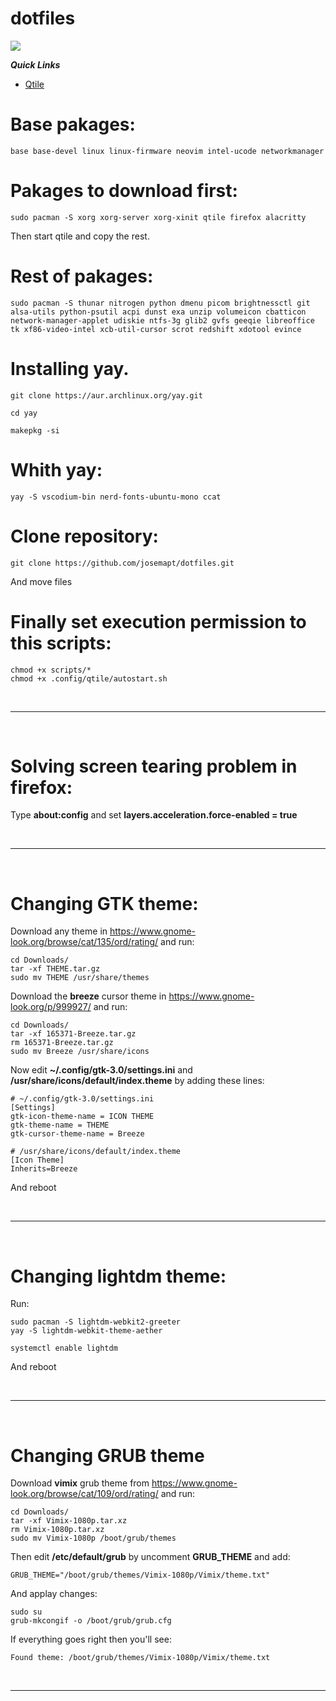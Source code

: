 # dotfiles

<img src="https://github.com/josemapt/dotfiles/blob/main/screenshots/qtile.jpg">

***Quick Links***
  - [Qtile](https://github.com/josemapt/dotfiles/tree/main/.config/qtile)

# Base pakages:

```
base base-devel linux linux-firmware neovim intel-ucode networkmanager
```


# Pakages to download first:
```
sudo pacman -S xorg xorg-server xorg-xinit qtile firefox alacritty
```
Then start qtile and copy the rest.

# Rest of pakages:
```
sudo pacman -S thunar nitrogen python dmenu picom brightnessctl git alsa-utils python-psutil acpi dunst exa unzip volumeicon cbatticon network-manager-applet udiskie ntfs-3g glib2 gvfs geeqie libreoffice tk xf86-video-intel xcb-util-cursor scrot redshift xdotool evince
```

# Installing yay.
```
git clone https://aur.archlinux.org/yay.git

cd yay

makepkg -si
```

# Whith yay:
```
yay -S vscodium-bin nerd-fonts-ubuntu-mono ccat
```

# Clone repository:
```
git clone https://github.com/josemapt/dotfiles.git

```
And move files

# Finally set execution permission to this scripts:
```
chmod +x scripts/*
chmod +x .config/qtile/autostart.sh
```

<br>
<hr>
<br>

# Solving screen tearing problem in firefox:
Type <b>about:config</b> and set <b>layers.acceleration.force-enabled = true</b>

<br>
<hr>
<br>

# Changing GTK theme:
Download any theme in https://www.gnome-look.org/browse/cat/135/ord/rating/ and run:
```
cd Downloads/
tar -xf THEME.tar.gz
sudo mv THEME /usr/share/themes
```
Download the <b>breeze</b> cursor theme in https://www.gnome-look.org/p/999927/ and run:
```
cd Downloads/
tar -xf 165371-Breeze.tar.gz
rm 165371-Breeze.tar.gz
sudo mv Breeze /usr/share/icons
```
Now edit <b>~/.config/gtk-3.0/settings.ini</b> and <b>/usr/share/icons/default/index.theme</b> by adding these lines:
```
# ~/.config/gtk-3.0/settings.ini
[Settings]
gtk-icon-theme-name = ICON THEME
gtk-theme-name = THEME
gtk-cursor-theme-name = Breeze

# /usr/share/icons/default/index.theme
[Icon Theme]
Inherits=Breeze
```
And reboot

<br>
<hr>
<br>

# Changing lightdm theme:
Run:
```
sudo pacman -S lightdm-webkit2-greeter
yay -S lightdm-webkit-theme-aether

systemctl enable lightdm
```
And reboot


<br>
<hr>
<br>

# Changing GRUB theme
Download <b>vimix</b> grub theme from https://www.gnome-look.org/browse/cat/109/ord/rating/ and run:
```
cd Downloads/
tar -xf Vimix-1080p.tar.xz
rm Vimix-1080p.tar.xz
sudo mv Vimix-1080p /boot/grub/themes
```
Then edit <b>/etc/default/grub</b> by uncomment <b>GRUB_THEME</b> and add:
```
GRUB_THEME="/boot/grub/themes/Vimix-1080p/Vimix/theme.txt"
```
And applay changes:
```
sudo su
grub-mkcongif -o /boot/grub/grub.cfg
```
If everything goes right then you'll see:
```
Found theme: /boot/grub/themes/Vimix-1080p/Vimix/theme.txt
```

<br>
<hr>
<br>

